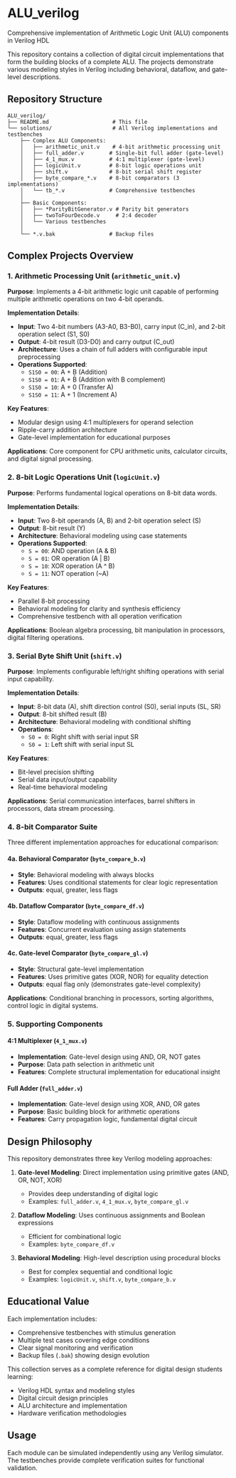 # ALU_verilog
Comprehensive implementation of Arithmetic Logic Unit (ALU) components in Verilog HDL

This repository contains a collection of digital circuit implementations that form the building blocks of a complete ALU. The projects demonstrate various modeling styles in Verilog including behavioral, dataflow, and gate-level descriptions.

## Repository Structure

```
ALU_verilog/
├── README.md                    # This file
└── solutions/                   # All Verilog implementations and testbenches
    ├── Complex ALU Components:
    │   ├── arithmetic_unit.v    # 4-bit arithmetic processing unit
    │   ├── full_adder.v        # Single-bit full adder (gate-level)
    │   ├── 4_1_mux.v           # 4:1 multiplexer (gate-level)
    │   ├── logicUnit.v         # 8-bit logic operations unit
    │   ├── shift.v             # 8-bit serial shift register
    │   ├── byte_compare_*.v    # 8-bit comparators (3 implementations)
    │   └── tb_*.v              # Comprehensive testbenches
    │
    ├── Basic Components:
    │   ├── *ParityBitGenerator.v # Parity bit generators
    │   ├── twoToFourDecode.v     # 2:4 decoder
    │   └── Various testbenches
    │
    └── *.v.bak                 # Backup files
```

## Complex Projects Overview

### 1. Arithmetic Processing Unit (`arithmetic_unit.v`)

**Purpose**: Implements a 4-bit arithmetic logic unit capable of performing multiple arithmetic operations on two 4-bit operands.

**Implementation Details**:
- **Input**: Two 4-bit numbers (A3-A0, B3-B0), carry input (C_in), and 2-bit operation select (S1, S0)
- **Output**: 4-bit result (D3-D0) and carry output (C_out)
- **Architecture**: Uses a chain of full adders with configurable input preprocessing
- **Operations Supported**:
  - `S1S0 = 00`: A + B (Addition)
  - `S1S0 = 01`: A + B̄ (Addition with B complement)
  - `S1S0 = 10`: A + 0 (Transfer A)
  - `S1S0 = 11`: A + 1 (Increment A)

**Key Features**:
- Modular design using 4:1 multiplexers for operand selection
- Ripple-carry addition architecture
- Gate-level implementation for educational purposes

**Applications**: Core component for CPU arithmetic units, calculator circuits, and digital signal processing.

### 2. 8-bit Logic Operations Unit (`logicUnit.v`)

**Purpose**: Performs fundamental logical operations on 8-bit data words.

**Implementation Details**:
- **Input**: Two 8-bit operands (A, B) and 2-bit operation select (S)
- **Output**: 8-bit result (Y)
- **Architecture**: Behavioral modeling using case statements
- **Operations Supported**:
  - `S = 00`: AND operation (A & B)
  - `S = 01`: OR operation (A | B)
  - `S = 10`: XOR operation (A ^ B)
  - `S = 11`: NOT operation (~A)

**Key Features**:
- Parallel 8-bit processing
- Behavioral modeling for clarity and synthesis efficiency
- Comprehensive testbench with all operation verification

**Applications**: Boolean algebra processing, bit manipulation in processors, digital filtering operations.

### 3. Serial Byte Shift Unit (`shift.v`)

**Purpose**: Implements configurable left/right shifting operations with serial input capability.

**Implementation Details**:
- **Input**: 8-bit data (A), shift direction control (S0), serial inputs (SL, SR)
- **Output**: 8-bit shifted result (B)
- **Architecture**: Behavioral modeling with conditional shifting
- **Operations**:
  - `S0 = 0`: Right shift with serial input SR
  - `S0 = 1`: Left shift with serial input SL

**Key Features**:
- Bit-level precision shifting
- Serial data input/output capability
- Real-time behavioral modeling

**Applications**: Serial communication interfaces, barrel shifters in processors, data stream processing.

### 4. 8-bit Comparator Suite

Three different implementation approaches for educational comparison:

#### 4a. Behavioral Comparator (`byte_compare_b.v`)
- **Style**: Behavioral modeling with always blocks
- **Features**: Uses conditional statements for clear logic representation
- **Outputs**: equal, greater, less flags

#### 4b. Dataflow Comparator (`byte_compare_df.v`)
- **Style**: Dataflow modeling with continuous assignments
- **Features**: Concurrent evaluation using assign statements
- **Outputs**: equal, greater, less flags

#### 4c. Gate-level Comparator (`byte_compare_gl.v`)
- **Style**: Structural gate-level implementation
- **Features**: Uses primitive gates (XOR, NOR) for equality detection
- **Outputs**: equal flag only (demonstrates gate-level complexity)

**Applications**: Conditional branching in processors, sorting algorithms, control logic in digital systems.

### 5. Supporting Components

#### 4:1 Multiplexer (`4_1_mux.v`)
- **Implementation**: Gate-level design using AND, OR, NOT gates
- **Purpose**: Data path selection in arithmetic unit
- **Features**: Complete structural implementation for educational insight

#### Full Adder (`full_adder.v`)
- **Implementation**: Gate-level design using XOR, AND, OR gates
- **Purpose**: Basic building block for arithmetic operations
- **Features**: Carry propagation logic, fundamental digital circuit

## Design Philosophy

This repository demonstrates three key Verilog modeling approaches:

1. **Gate-level Modeling**: Direct implementation using primitive gates (AND, OR, NOT, XOR)
   - Provides deep understanding of digital logic
   - Examples: `full_adder.v`, `4_1_mux.v`, `byte_compare_gl.v`

2. **Dataflow Modeling**: Uses continuous assignments and Boolean expressions
   - Efficient for combinational logic
   - Examples: `byte_compare_df.v`

3. **Behavioral Modeling**: High-level description using procedural blocks
   - Best for complex sequential and conditional logic
   - Examples: `logicUnit.v`, `shift.v`, `byte_compare_b.v`

## Educational Value

Each implementation includes:
- Comprehensive testbenches with stimulus generation
- Multiple test cases covering edge conditions
- Clear signal monitoring and verification
- Backup files (`.bak`) showing design evolution

This collection serves as a complete reference for digital design students learning:
- Verilog HDL syntax and modeling styles
- Digital circuit design principles
- ALU architecture and implementation
- Hardware verification methodologies

## Usage

Each module can be simulated independently using any Verilog simulator. The testbenches provide complete verification suites for functional validation.
